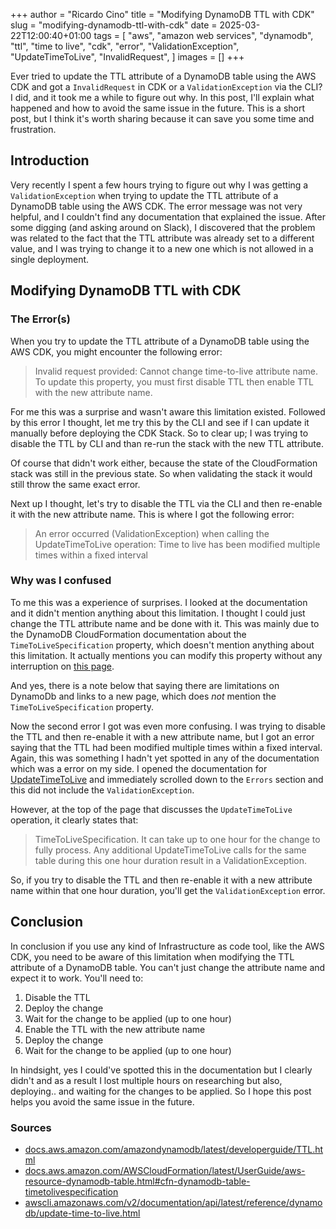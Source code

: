 +++
author = "Ricardo Cino"
title = "Modifying DynamoDB TTL with CDK"
slug = "modifying-dynamodb-ttl-with-cdk"
date = 2025-03-22T12:00:40+01:00
tags = [
    "aws",
    "amazon web services",
    "dynamodb",
    "ttl",
    "time to live",
    "cdk",
    "error",
    "ValidationException",
    "UpdateTimeToLive",
    "InvalidRequest",
]
images = []
+++

Ever tried to update the TTL attribute of a DynamoDB table using the AWS CDK and got a `InvalidRequest` in CDK or a `ValidationException` via the CLI? I did, and it took me a while to figure out why. In this post, I'll explain what happened and how to avoid the same issue in the future. This is a short post, but I think it's worth sharing because it can save you some time and frustration.

<!--more-->

## Introduction

Very recently I spent a few hours trying to figure out why I was getting a `ValidationException` when trying to update the TTL attribute of a DynamoDB table using the AWS CDK. The error message was not very helpful, and I couldn't find any documentation that explained the issue. After some digging (and asking around on Slack), I discovered that the problem was related to the fact that the TTL attribute was already set to a different value, and I was trying to change it to a new one which is not allowed in a single deployment.

## Modifying DynamoDB TTL with CDK

### The Error(s)

When you try to update the TTL attribute of a DynamoDB table using the AWS CDK, you might encounter the following error:

> Invalid request provided: Cannot change time-to-live attribute name. To update this property, you must first disable TTL then enable TTL with the new attribute name.

For me this was a surprise and wasn't aware this limitation existed. Followed by this error I thought, let me try this by the CLI and see if I can update it manually before deploying the CDK Stack. So to clear up; I was trying to disable the TTL by CLI and than re-run the stack with the new TTL attribute.

Of course that didn't work either, because the state of the CloudFormation stack was still in the previous state. So when validating the stack it would still throw the same exact error.

Next up I thought, let's try to disable the TTL via the CLI and then re-enable it with the new attribute name. This is where I got the following error:

> An error occurred (ValidationException) when calling the UpdateTimeToLive operation: Time to live has been modified multiple times within a fixed interval

### Why was I confused

To me this was a experience of surprises. I looked at the documentation and it didn't mention anything about this limitation. I thought I could just change the TTL attribute name and be done with it. This was mainly due to the DynamoDB CloudFormation documentation about the `TimeToLiveSpecification` property, which doesn't mention anything about this limitation. It actually mentions you can modify this property without any interruption on <a href="https://docs.aws.amazon.com/AWSCloudFormation/latest/UserGuide/aws-resource-dynamodb-table.html#cfn-dynamodb-table-timetolivespecification" target="_blank">this page</a>.

And yes, there is a note below that saying there are limitations on DynamoDb and links to a new page, which does *not* mention the `TimeToLiveSpecification` property.

Now the second error I got was even more confusing. I was trying to disable the TTL and then re-enable it with a new attribute name, but I got an error saying that the TTL had been modified multiple times within a fixed interval. Again, this was something I hadn't yet spotted in any of the documentation which was a error on my side. I opened the documentation for <a href="https://docs.aws.amazon.com/amazondynamodb/latest/APIReference/API_UpdateTimeToLive.html" target="_blank">UpdateTimeToLive</A> and immediately scrolled down to the `Errors` section and this did not include the `ValidationException`.

However, at the top of the page that discusses the `UpdateTimeToLive` operation, it clearly states that:

> TimeToLiveSpecification. It can take up to one hour for the change to fully process. Any additional UpdateTimeToLive calls for the same table during this one hour duration result in a ValidationException.

So, if you try to disable the TTL and then re-enable it with a new attribute name within that one hour duration, you'll get the `ValidationException` error.

## Conclusion

In conclusion if you use any kind of Infrastructure as code tool, like the AWS CDK, you need to be aware of this limitation when modifying the TTL attribute of a DynamoDB table. You can't just change the attribute name and expect it to work. You'll need to:

1. Disable the TTL
2. Deploy the change
3. Wait for the change to be applied (up to one hour)
4. Enable the TTL with the new attribute name
5. Deploy the change
6. Wait for the change to be applied (up to one hour)

In hindsight, yes I could've spotted this in the documentation but I clearly didn't and as a result I lost multiple hours on researching but also, deploying.. and waiting for the changes to be applied. So I hope this post helps you avoid the same issue in the future.

### Sources
- <a href="https://docs.aws.amazon.com/amazondynamodb/latest/developerguide/TTL.html" target="_blank">docs.aws.amazon.com/amazondynamodb/latest/developerguide/TTL.html</a>
- <a href="https://docs.aws.amazon.com/AWSCloudFormation/latest/UserGuide/aws-resource-dynamodb-table.html#cfn-dynamodb-table-timetolivespecification" target="_blank">docs.aws.amazon.com/AWSCloudFormation/latest/UserGuide/aws-resource-dynamodb-table.html#cfn-dynamodb-table-timetolivespecification</a>
- <a href="https://awscli.amazonaws.com/v2/documentation/api/latest/reference/dynamodb/update-time-to-live.html" target="_blank">awscli.amazonaws.com/v2/documentation/api/latest/reference/dynamodb/update-time-to-live.html</a>
